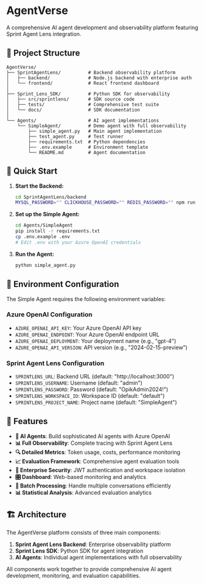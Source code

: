 # AgentVerse

A comprehensive AI agent development and observability platform featuring Sprint Agent Lens integration.

## 📁 Project Structure

```
AgentVerse/
├── SprintAgentLens/          # Backend observability platform
│   ├── backend/              # Node.js backend with enterprise auth
│   └── frontend/             # React frontend dashboard
│
├── Sprint_Lens_SDK/          # Python SDK for observability
│   ├── src/sprintlens/       # SDK source code
│   ├── tests/                # Comprehensive test suite
│   └── docs/                 # SDK documentation
│
└── Agents/                   # AI agent implementations
    └── SimpleAgent/          # Demo agent with full observability
        ├── simple_agent.py   # Main agent implementation
        ├── test_agent.py     # Test runner
        ├── requirements.txt  # Python dependencies
        ├── .env.example      # Environment template
        └── README.md         # Agent documentation
```

## 🚀 Quick Start

1. **Start the Backend:**
   ```bash
   cd SprintAgentLens/backend
   MYSQL_PASSWORD="" CLICKHOUSE_PASSWORD="" REDIS_PASSWORD="" npm run dev
   ```

2. **Set up the Simple Agent:**
   ```bash
   cd Agents/SimpleAgent
   pip install -r requirements.txt
   cp .env.example .env
   # Edit .env with your Azure OpenAI credentials
   ```

3. **Run the Agent:**
   ```bash
   python simple_agent.py
   ```

## 🔧 Environment Configuration

The Simple Agent requires the following environment variables:

### Azure OpenAI Configuration
- `AZURE_OPENAI_API_KEY`: Your Azure OpenAI API key
- `AZURE_OPENAI_ENDPOINT`: Your Azure OpenAI endpoint URL
- `AZURE_OPENAI_DEPLOYMENT`: Your deployment name (e.g., "gpt-4")
- `AZURE_OPENAI_API_VERSION`: API version (e.g., "2024-02-15-preview")

### Sprint Agent Lens Configuration
- `SPRINTLENS_URL`: Backend URL (default: "http://localhost:3000")
- `SPRINTLENS_USERNAME`: Username (default: "admin")
- `SPRINTLENS_PASSWORD`: Password (default: "OpikAdmin2024!")
- `SPRINTLENS_WORKSPACE_ID`: Workspace ID (default: "default")
- `SPRINTLENS_PROJECT_NAME`: Project name (default: "SimpleAgent")

## 🎯 Features

- **🤖 AI Agents**: Build sophisticated AI agents with Azure OpenAI
- **📊 Full Observability**: Complete tracing with Sprint Agent Lens
- **🔍 Detailed Metrics**: Token usage, costs, performance monitoring
- **📈 Evaluation Framework**: Comprehensive agent evaluation tools
- **🔐 Enterprise Security**: JWT authentication and workspace isolation
- **🎛️ Dashboard**: Web-based monitoring and analytics
- **🔄 Batch Processing**: Handle multiple conversations efficiently
- **📊 Statistical Analysis**: Advanced evaluation analytics

## 🏗️ Architecture

The AgentVerse platform consists of three main components:

1. **Sprint Agent Lens Backend**: Enterprise observability platform
2. **Sprint Lens SDK**: Python SDK for agent integration
3. **AI Agents**: Individual agent implementations with full observability

All components work together to provide comprehensive AI agent development, monitoring, and evaluation capabilities.
